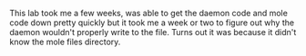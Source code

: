 This lab took me a few weeks, was able to get the daemon code and mole code down pretty quickly but it took me a week or two to figure out why the daemon wouldn't properly write to the file. Turns out it was because it didn't know the mole files directory.
